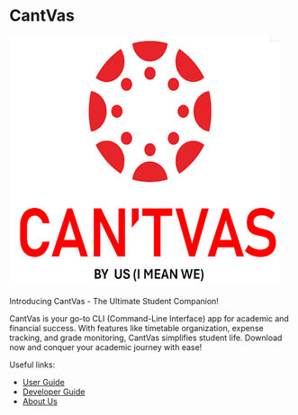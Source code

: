# CantVas

![logo.png](docs/images/Ui.png)


Introducing CantVas - The Ultimate Student Companion!

CantVas is your go-to CLI (Command-Line Interface) app for academic and financial success.
With features like timetable organization, expense tracking, and
grade monitoring, CantVas simplifies student life. Download now
and conquer your academic journey with ease!

Useful links:
* [User Guide](docs/UserGuide.md)
* [Developer Guide](docs/DeveloperGuide.md)
* [About Us](docs/AboutUs.md)
